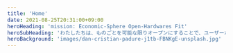 ```yaml
---
title: 'Home'
date: 2021-08-25T20:31:00+09:00
heroHeading: 'mission: Economic-Sphere Open-Hardwares Fit'
heroSubHeading: 'わたしたちは、ものごとを可能な限りオープンにすることで、ユーザーからモノの作り手まで、全て人に寄り添えるプラットフォームになることを目指しています。'
heroBackground: 'images/dan-cristian-padure-j1tb-FBNKgE-unsplash.jpg'
---
```

